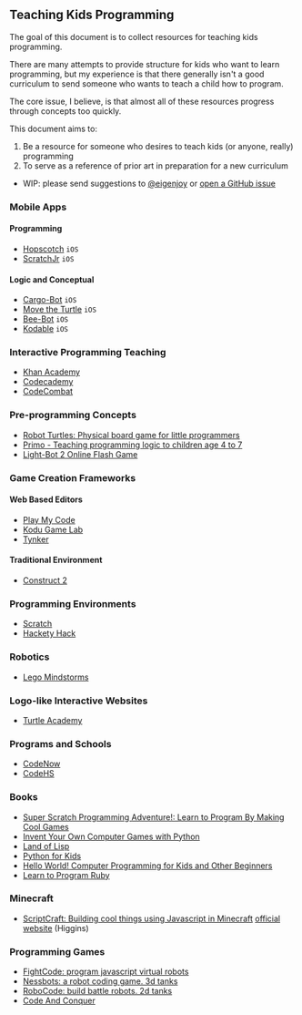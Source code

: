 ## Teaching Kids Programming

The goal of this document is to collect resources for teaching kids programming.

There are many attempts to provide structure for kids who want to learn programming, but my experience is that there generally isn't a good curriculum to send someone who wants to teach a child how to program.

The core issue, I believe, is that almost all of these resources progress through concepts too quickly.

This document aims to:

1. Be a resource for someone who desires to teach kids (or anyone, really) programming
2. To serve as a reference of prior art in preparation for a new curriculum

* WIP: please send suggestions to [@eigenjoy](https://twitter.com/eigenjoy) or [open a GitHub issue](https://github.com/jashmenn/bitcoin-reading-list/issues)


### Mobile Apps
#### Programming
* [Hopscotch](https://www.gethopscotch.com/) `iOS`
* [ScratchJr](http://scratchjr.org/) `iOS`

#### Logic and Conceptual
* [Cargo-Bot](https://itunes.apple.com/us/app/cargo-bot/id519690804?mt=8) `iOS`
* [Move the Turtle](https://itunes.apple.com/us/app/move-turtle.-programming-for/id509013878?mt=8) `iOS`
* [Bee-Bot](https://itunes.apple.com/us/app/bee-bot/id500131639?mt=8) `iOS`
* [Kodable](https://itunes.apple.com/us/app/kodable/id577673067?mt=8) `iOS`

### Interactive Programming Teaching
* [Khan Academy](https://www.khanacademy.org/computing/cs)
* [Codecademy](http://www.codecademy.com/)
* [CodeCombat](https://codecombat.com/)

### Pre-programming Concepts
* [Robot Turtles: Physical board game for little programmers](https://www.kickstarter.com/projects/danshapiro/robot-turtles-the-board-game-for-little-programmer)
* [Primo - Teaching programming logic to children age 4 to 7](https://www.kickstarter.com/projects/1039674461/primo-teaching-programming-logic-to-children-age-4)
* [Light-Bot 2 Online Flash Game](http://armorgames.com/play/6061/light-bot-20/)

### Game Creation Frameworks
#### Web Based Editors
* [Play My Code](http://www.playmycode.com/)
* [Kodu Game Lab](http://www.kodugamelab.com/)
* [Tynker](http://www.tynker.com/)

#### Traditional Environment
* [Construct 2](https://www.scirra.com/construct2)

### Programming Environments
* [Scratch](http://scratch.mit.edu/)
* [Hackety Hack](http://hackety.com/)

### Robotics
* [Lego Mindstorms](http://www.lego.com/en-us/mindstorms/)

### Logo-like Interactive Websites
* [Turtle Academy](http://turtleacademy.com/)

### Programs and Schools
* [CodeNow](http://codenow.org/)
* [CodeHS](http://www.codehs.com/)

### Books
* [Super Scratch Programming Adventure!: Learn to Program By Making Cool Games ](http://www.amazon.com/Super-Scratch-Programming-Adventure-Program/dp/1593274092/ref=pd_bxgy_b_img_z)
* [Invent Your Own Computer Games with Python](http://www.amazon.com/Invent-Computer-Games-Python-Edition/dp/0982106017/)
* [Land of Lisp](http://landoflisp.com/)
* [Python for Kids](http://www.amazon.com/Python-Kids-Playful-Introduction-Programming/dp/1593274076)
* [Hello World! Computer Programming for Kids and Other Beginners](http://www.amazon.com/Hello-World-Computer-Programming-Beginners/dp/1933988495)
* [Learn to Program Ruby](http://www.amazon.com/Program-Second-Edition-Facets-Series/dp/1934356360/)

### Minecraft
* [ScriptCraft: Building cool things using Javascript in Minecraft](http://walterhiggins.net/blog/ScriptCraft) [official website](http://scriptcraftjs.org/) (Higgins)

### Programming Games
* [FightCode: program javascript virtual robots](http://fightcodegame.com/)
* [Nessbots: a robot coding game. 3d tanks](http://www.nessbots.com/welcome/)
* [RoboCode: build battle robots. 2d tanks](http://robocode.sourceforge.net/)
* [Code And Conquer](http://codeandconquer.co/)

